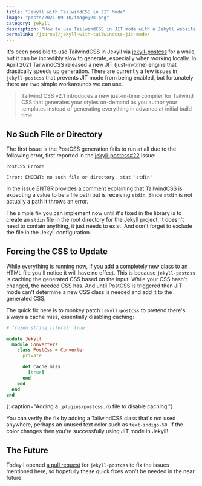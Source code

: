 ```yaml
---
title: "Jekyll with TailwindCSS in JIT Mode"
image: "posts/2021-09-10/image@2x.png"
category: jekyll
description: "How to use TailwindCSS in JIT mode with a Jekyll website."
permalink: /journal/jekyll-with-tailwindcss-jit-mode/
---
```


It's been possible to use TailwindCSS in Jekyll via [jekyll-postcss][] for a
while, but it can be incredibly slow to generate, especially when working
locally. In April 2021 TailwindCSS released a new JIT (just-in-time) engine that
drastically speeds up generation. There are currently a few issues in
`jekyll-postcss` that prevents JIT mode from being enabled, but fortunately
there are two simple workarounds we can use.

> Tailwind CSS v2.1 introduces a new just-in-time compiler for Tailwind CSS that
> generates your styles on-demand as you author your templates instead of
> generating everything in advance at initial build time.

## No Such File or Directory

The first issue is the PostCSS generation fails to run at all due to the
following error, first reported in the [jekyll-postcss#22][] issue:

```
PostCSS Error!

Error: ENOENT: no such file or directory, stat 'stdin'
```

In the issue [ENT8R](https://github.com/ENT8R) provides [a comment][] explaining
that TailwindCSS is expecting a value to be a file path but is receiving
`stdin`. Since `stdin` is not actually a path it throws an error.

The simple fix you can implement now until it's fixed in the library is to
create an `stdin` file in the root directory for the Jekyll project. It doesn't
need to contain anything, it just needs to exist. And don't forget to exclude
the file in the Jekyll configuration.

## Forcing the CSS to Update

While everything is running now, if you add a completely new class to an HTML
file you'll notice it will have no effect. This is because `jekyll-postcss` is
caching the generated CSS based on the input. While your CSS hasn't changed, the
needed CSS has. And until PostCSS is triggered then JIT mode can't determine a
new CSS class is needed and add it to the generated CSS.

The quick fix here is to monkey patch `jekyll-postcss` to pretend there's always
a cache miss, essentially disabling caching:

```ruby
# frozen_string_literal: true

module Jekyll
  module Converters
    class PostCss < Converter
      private

      def cache_miss
        [true]
      end
    end
  end
end
```
{: caption="Adding a `_plugins/postcss.rb` file to disable caching."}

You can verify the fix by adding a TailwindCSS class that's not used anywhere,
perhaps an unused text color such as `text-indigo-50`. If the color changes then
you're successfully using JIT mode in Jekyll!

## The Future

Today I opened [a pull request][] for `jekyll-postcss` to fix the issues
mentioned here, so hopefully these quick fixes won't be needed in the near
future.

[jekyll-postcss]: https://github.com/mhanberg/jekyll-postcss
[jekyll-postcss#22]: https://github.com/mhanberg/jekyll-postcss/issues/22
[a comment]: https://github.com/mhanberg/jekyll-postcss/issues/22#issuecomment-903290240
[standard input]: https://en.wikipedia.org/wiki/Standard_streams
[a pull request]: https://github.com/mhanberg/jekyll-postcss/pull/32
